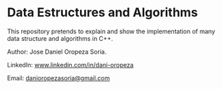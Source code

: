 # Data Estructures and Algorithms
This repository pretends to explain and show the implementation of many data structure and algorithms in C++.

Author: Jose Daniel Oropeza Soria.

LinkedIn: www.linkedin.com/in/dani-oropeza

Email: danioropezasoria@gmail.com